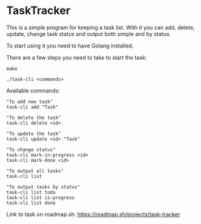 # TaskTracker

This is a simple program for keeping a task list. With it you can add, delete, update, change task status and output both simple and by status.

To start using it you need to have Golang installed.

There are a few steps you need to take to start the task:

```
make 

./task-cli <commands>
```

Available commands:

```
"To add new task"
task-cli add "Task"

"To delete the task"
task-cli delete <id>

"To update the task"
task-cli update <id> "Task"

"To change status"
task-cli mark-in-progress <id>
task-cli mark-done <id>

"To output all tasks"
task-cli list

"To output tasks by status"
task-cli list todo
task-cli list is-progress
task-cli list done
```

Link to task on roadmap.sh:
https://roadmap.sh/projects/task-tracker
